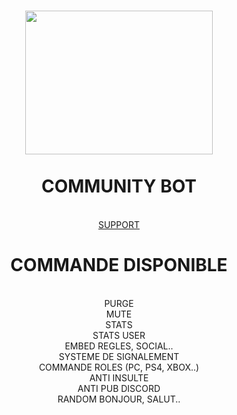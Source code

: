 <h1 align="center">
  <a href="http://oxsay.cf" title="">
    <img alt="" src="https://i.skyrock.net/2110/93482110/pics/3297873372_1_3_aUIlyGBE.png" width="300px" height="230px" />
  </a>
  <br /><br />
  COMMUNITY BOT</h1>
  <br />
  </div>
  <div align="center">
   <a href="http://oxsay.cf" title="">
     SUPPORT
      </a>
  <br />
 <h1>COMMANDE DISPONIBLE</h1>
  <br />
  PURGE
  <br />
  MUTE
  <br />
  STATS
  <br />
  STATS USER
  <br />
  EMBED REGLES, SOCIAL..
  <br />
  SYSTEME DE SIGNALEMENT
<br />
COMMANDE ROLES (PC, PS4, XBOX..)
  <br />
  ANTI INSULTE
  <br />
  ANTI PUB DISCORD
  <br />
  RANDOM BONJOUR, SALUT..
  
  </div>
  
  
